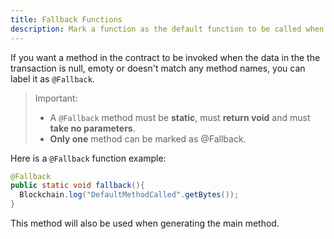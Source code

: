 ```yaml
---
title: Fallback Functions
description: Mark a function as the default function to be called when the data is null, empty, or doesn't match any method names.
---
```


If you want a method in the contract to be invoked when the data in the the transaction is null, emoty or doesn't match any method names, you can label it as `@Fallback`.

> Important:
> - A `@Fallback` method must be **static**, must **return void** and must **take no parameters**.
> - **Only one** method can be marked as @Fallback.

Here is a `@Fallback` function example:

```java
@Fallback
public static void fallback(){
  Blockchain.log("DefaultMethodCalled".getBytes());
}
```

This method will also be used when generating the main method.
